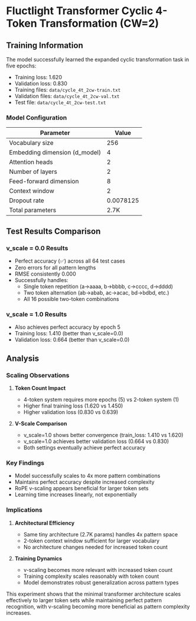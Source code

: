 # Fluctlight Transformer Cyclic 4-Token Transformation (CW=2)
## Training Information
The model successfully learned the expanded cyclic transformation task in five epochs:
- Training loss: 1.620
- Validation loss: 0.830
- Training files: `data/cycle_4t_2cw-train.txt`
- Validation files: `data/cycle_4t_2cw-val.txt`
- Test file: `data/cycle_4t_2cw-test.txt`

### Model Configuration
| Parameter | Value |
|-----------|-------|
| Vocabulary size | 256 |
| Embedding dimension (d_model) | 4 |
| Attention heads | 2 |
| Number of layers | 2 |
| Feed-forward dimension | 8 |
| Context window | 2 |
| Dropout rate | 0.0078125 |
| Total parameters | 2.7K |

## Test Results Comparison

### v_scale = 0.0 Results
- Perfect accuracy (✅) across all 64 test cases
- Zero errors for all pattern lengths
- RMSE consistently 0.000
- Successfully handles:
  - Single token repetition (a→aaaa, b→bbbb, c→cccc, d→dddd)
  - Two token alternation (ab→abab, ac→acac, bd→bdbd, etc.)
  - All 16 possible two-token combinations

### v_scale = 1.0 Results
- Also achieves perfect accuracy by epoch 5
- Training loss: 1.410 (better than v_scale=0.0)
- Validation loss: 0.664 (better than v_scale=0.0)

## Analysis
### Scaling Observations
1. **Token Count Impact**
   - 4-token system requires more epochs (5) vs 2-token system (1)
   - Higher final training loss (1.620 vs 1.450)
   - Higher validation loss (0.830 vs 0.639)

2. **V-Scale Comparison**
   - v_scale=1.0 shows better convergence (train_loss: 1.410 vs 1.620)
   - v_scale=1.0 achieves better validation loss (0.664 vs 0.830)
   - Both settings eventually achieve perfect accuracy

### Key Findings
- Model successfully scales to 4x more pattern combinations
- Maintains perfect accuracy despite increased complexity
- RoPE v-scaling appears beneficial for larger token sets
- Learning time increases linearly, not exponentially

### Implications
1. **Architectural Efficiency**
   - Same tiny architecture (2.7K params) handles 4x pattern space
   - 2-token context window sufficient for larger vocabulary
   - No architecture changes needed for increased token count

2. **Training Dynamics**
   - v-scaling becomes more relevant with increased token count
   - Training complexity scales reasonably with token count
   - Model demonstrates robust generalization across pattern types

This experiment shows that the minimal transformer architecture scales effectively to larger token sets while maintaining perfect pattern recognition, with v-scaling becoming more beneficial as pattern complexity increases.
